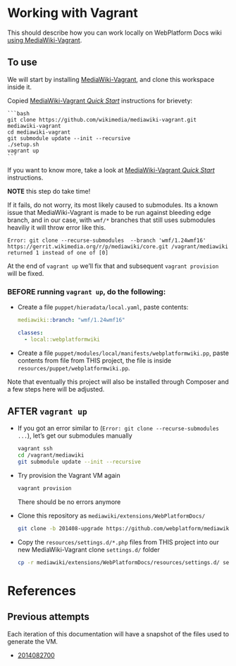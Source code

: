 # Working with Vagrant

This should describe how you can work locally on WebPlatform Docs wiki [using MediaWiki-Vagrant](http://www.mediawiki.org/wiki/MediaWiki-Vagrant).

## To use

We will start by installing [MediaWiki-Vagrant](http://www.mediawiki.org/wiki/MediaWiki-Vagrant), and clone this workspace inside it.

Copied [MediaWiki-Vagrant *Quick Start*](http://www.mediawiki.org/wiki/MediaWiki-Vagrant#Quick_start) instructions for brievety:

    ```bash
    git clone https://github.com/wikimedia/mediawiki-vagrant.git mediawiki-vagrant
    cd mediawiki-vagrant
    git submodule update --init --recursive
    ./setup.sh
    vagrant up
    ```

If you want to know more, take a look at [MediaWiki-Vagrant *Quick Start*](http://www.mediawiki.org/wiki/MediaWiki-Vagrant#Quick_start) instructions.

**NOTE** this step do take time!

If it fails, do not worry, its most likely caused to submodules. Its a known issue that MediaWiki-Vagrant is made to be run against bleeding edge branch, and in our case, with `wmf/*` branches that still uses submodules heaviliy it will throw error like this.

    Error: git clone --recurse-submodules  --branch 'wmf/1.24wmf16' https://gerrit.wikimedia.org/r/p/mediawiki/core.git /vagrant/mediawiki returned 1 instead of one of [0]

At the end of `vagrant up` we’ll fix that and subsequent `vagrant provision` will be fixed.


### BEFORE running `vagrant up`, do the following:

* Create a file `puppet/hieradata/local.yaml`, paste contents:

    ```yaml
    mediawiki::branch: "wmf/1.24wmf16"

    classes:
      - local::webplatformwiki
    ```

* Create a file `puppet/modules/local/manifests/webplatformwiki.pp`, paste contents from file from THIS project, the file is inside `resources/puppet/webplatformwiki.pp`.

Note that eventually this project will also be installed through Composer and a few steps here will be adjusted.


## AFTER `vagrant up`

* If you got an error similar to (`Error: git clone --recurse-submodules ...`), let’s get our submodules manually


    ```bash
    vagrant ssh
    cd /vagrant/mediawiki
    git submodule update --init --recursive
    ```


* Try provision the Vagrant VM again

    ```bash
    vagrant provision
    ```

  There should be no errors anymore


* Clone this repository as `mediawiki/extensions/WebPlatformDocs/`

    ```bash
    git clone -b 201408-upgrade https://github.com/webplatform/mediawiki.git mediawiki/extensions/WebPlatformDocs
    ```

* Copy the `resources/settings.d/*.php` files from THIS project into our new MediaWiki-Vagrant clone `settings.d/` folder

    ```bash
    cp -r mediawiki/extensions/WebPlatformDocs/resources/settings.d/ settings.d/
    ```



# References

## Previous attempts

Each iteration of this documentation will have a snapshot of the files used to generate the VM.

* [2014082700](https://gist.github.com/renoirb/27a911fd67118f640e51)